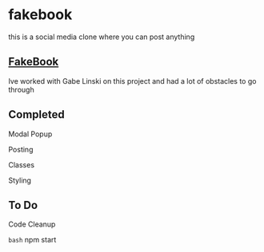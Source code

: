 # fakebook
this is a social media clone where you can post anything
## [FakeBook](https://g-linski.github.io/fake-book/)

Ive worked with Gabe Linski on this project and had a lot of obstacles to go through

## Completed

Modal Popup

Posting

Classes

Styling


## To Do

Code Cleanup

```bash```
npm start
